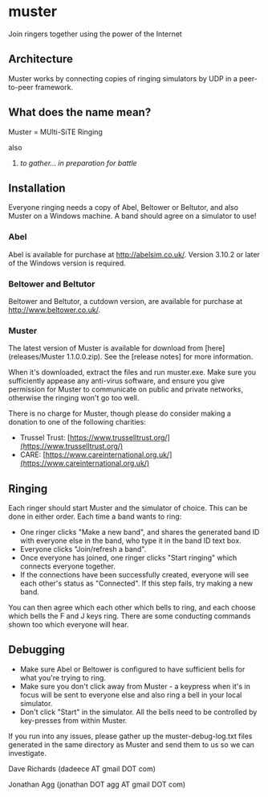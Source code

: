 # muster
Join ringers together using the power of the Internet

## Architecture 

Muster works by connecting copies of ringing simulators by UDP in a peer-to-peer framework.

## What does the name mean? 

Muster = MUlti-SiTE Ringing

also

1. _to gather... in preparation for battle_

## Installation
Everyone ringing needs a copy of Abel, Beltower or Beltutor, and also Muster on a Windows machine. A band should agree on a simulator to use!

### Abel
Abel is available for purchase at <http://abelsim.co.uk/>. Version 3.10.2 or later of the Windows version is required.

### Beltower and Beltutor
Beltower and Beltutor, a cutdown version, are available for purchase at <http://www.beltower.co.uk/>.

### Muster
The latest version of Muster is available for download from [here](releases/Muster 1.1.0.0.zip). See the [release notes] for more information.

When it's downloaded, extract the files and run muster.exe. Make sure you sufficiently appease any anti-virus software, and ensure you give permission for Muster to communicate on public and private networks, otherwise the ringing won't go too well.

There is no charge for Muster, though please do consider making a donation to one of the following charities:
* Trussel Trust: [https://www.trusselltrust.org/](https://www.trusselltrust.org/)
* CARE: [https://www.careinternational.org.uk/](https://www.careinternational.org.uk/)

## Ringing
Each ringer should start Muster and the simulator of choice. This can be done in either order.
Each time a band wants to ring:
* One ringer clicks "Make a new band", and shares the generated band ID with everyone else in the band, who type it in the band ID text box.
* Everyone clicks "Join/refresh a band".
* Once everyone has joined, one ringer clicks "Start ringing" which connects everyone together.
* If the connections have been successfully created, everyone will see each other's status as "Connected". If this step fails, try making a new band.

You can then agree which each other which bells to ring, and each choose which bells the F and J keys ring. There are some conducting commands shown too which everyone will hear.

## Debugging
* Make sure Abel or Beltower is configured to have sufficient bells for what you're trying to ring.
* Make sure you don't click away from Muster - a keypress when it's in focus will be sent to everyone else and also ring a bell in your local simulator.
* Don't click "Start" in the simulator. All the bells need to be controlled by key-presses from within Muster.

If you run into any issues, please gather up the muster-debug-log.txt files generated in the same directory as Muster and send them to us so we can investigate.

Dave Richards (dadeece AT gmail DOT com)

Jonathan Agg (jonathan DOT agg AT gmail DOT com)
